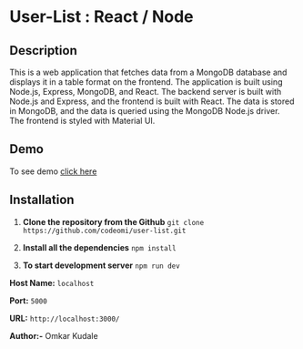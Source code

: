 # User-List : React / Node

## Description

This is a web application that fetches data from a MongoDB database and displays it in a table format on the frontend. The application is built using Node.js, Express, MongoDB, and React. The backend server is built with Node.js and Express, and the frontend is built with React. The data is stored in MongoDB, and the data is queried using the MongoDB Node.js driver. The frontend is styled with Material UI.


## Demo 

To see demo [click here](https://screenrec.com/share/Q3iqgsGUPr)


## Installation

1. **Clone the repository from the Github** `git clone https://github.com/codeomi/user-list.git `
    
2. **Install all the dependencies** `npm install`
   
3. **To start development server** `npm run dev`   

**Host Name:** `localhost`

**Port:** `5000`

**URL:** `http://localhost:3000/`

**Author:-** Omkar Kudale
